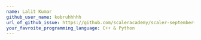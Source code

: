 ```yaml
---
name: Lalit Kumar
github_user_name: kobruhhhhh
url_of_github_issue: https://github.com/scaleracademy/scaler-september-open-source-challenge/issues/5
your_favroite_programming_language: C++ & Python
---
```

